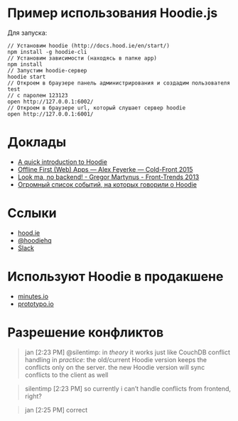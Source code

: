 # Пример использования Hoodie.js

Для запуска:

    // Установим hoodie (http://docs.hood.ie/en/start/)
    npm install -g hoodie-cli
    // Установим зависимости (находясь в папке app)
    npm install
    // Запустим hoodie-сервер
    hoodie start
    // Откроем в браузере панель администрирования и создадим пользователя test
    // с паролем 123123
    open http://127.0.0.1:6002/
    // Откроем в браузере url, который слушает сервер hoodie
    open http://127.0.0.1:6001/


# Доклады

* [A quick introduction to Hoodie](https://www.youtube.com/watch?v=DxULq8y1SJ0)
* [Offline First (Web) Apps — Alex Feyerke — Cold-Front 2015](https://www.youtube.com/watch?v=WA0sNsmEcZ0)
* [Look ma, no backend! - Gregor Martynus - Front-Trends 2013](https://vimeo.com/67553019)
* [Огромный список событий, на которых говорили о Hoodie](http://hood.ie/events/)

# Сслыки

* [hood.ie](http://hood.ie/)
* [@hoodiehq](https://twitter.com/hoodiehq)
* [Slack](http://hood.ie/chat/index.html)

# Используют Hoodie в продакшене

* [minutes.io](https://minutes.io/)
* [prototypo.io](https://www.prototypo.io/)

# Разрешение конфликтов

> jan [2:23 PM]
> @silentimp: in ​_theory_​ it works just like CouchDB conflict handling
> in ​_practice_​: the old/current Hoodie version keeps the conflicts only on the server. the new Hoodie version will sync conflicts to the client as well

> silentimp [2:23 PM]
so currently i can’t handle conflicts from frontend, right?

> jan [2:25 PM]
correct
